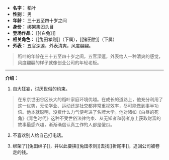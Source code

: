 
- **名字：** 稻叶
- **性别：** 男
- **年龄：** 三十五至四十岁之间
- **身份：** 绑架集团头目
- **登场作品：** [[《白兔》]]
- **相关角色：** [[兔田孝则]]（下属），[[猪田胜]]（下属）
- **外表：** 五官深邃，外表清爽，风度翩翩。

> 稻叶的年龄在三十五至四十岁之间，五官深邃，外表给人一种清爽的感觉，风度翩翩的样子就像创业公司的年轻老板。

---

**介绍：** 

1. 自大狂妄，讨厌世俗的约束。

> 在东京世田谷区长大的稻叶家庭环境优越。在成长的道路上，他充分利用了这一优势，无论学业、运动还是社交都非常重视效率，尽可能做到事半功倍。他本就聪明，没费什么力气便考进了名牌大学。他对诸如《白昼的死角》《青色时代》这种不受世俗法律约束、从无知者和弱者身上获取财富的故事最感兴趣，渐渐确信认真工作的人都是傻瓜。

2. 不喜欢别人给自己打电话。

3. 绑架了[[兔田绵子]]，并以此要挟[[兔田孝则]]去找[[折尾丰]]，追回公司被卷走的钱。